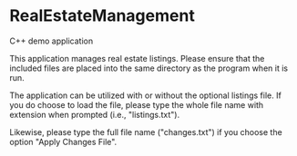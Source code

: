 # RealEstateManagement
C++ demo application

This application manages real estate listings. Please ensure that the included files are 
placed into the same directory as the program when it is run.  

The application can be utilized with or without the optional listings file. If you do choose to load the file,
please type the whole file name with extension when prompted (i.e., "listings.txt").

Likewise, please type the full file name ("changes.txt") if you choose the option "Apply Changes File". 
